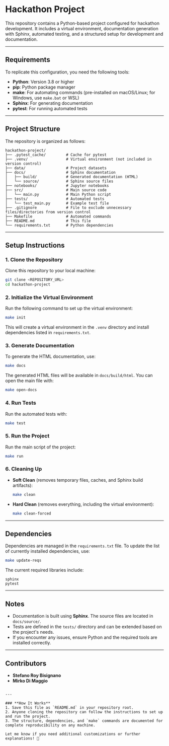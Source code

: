 # Hackathon Project

This repository contains a Python-based project configured for hackathon development. It includes a virtual environment, documentation generation with Sphinx, automated testing, and a structured setup for development and documentation.

---

## **Requirements**

To replicate this configuration, you need the following tools:

- **Python**: Version 3.8 or higher
- **pip**: Python package manager
- **make**: For automating commands (pre-installed on macOS/Linux; for Windows, use `make.bat` or WSL)
- **Sphinx**: For generating documentation
- **pytest**: For running automated tests

---

## **Project Structure**

The repository is organized as follows:
```
hackathon-project/
├── .pytest_cache/         # Cache for pytest
├── .venv/                 # Virtual environment (not included in version control)
├── data/                  # Project datasets
├── docs/                  # Sphinx documentation
│   ├── build/             # Generated documentation (HTML)
│   └── source/            # Sphinx source files
├── notebooks/             # Jupyter notebooks
├── src/                   # Main source code
│   └── main.py            # Main Python script
├── tests/                 # Automated tests
│   └── test_main.py       # Example test file
├── .gitignore             # File to exclude unnecessary files/directories from version control
├── Makefile               # Automated commands
├── README.md              # This file
└── requirements.txt       # Python dependencies
```

---

## **Setup Instructions**

### **1. Clone the Repository**

Clone this repository to your local machine:
```bash
git clone <REPOSITORY_URL>
cd hackathon-project
```

### **2. Initialize the Virtual Environment**

Run the following command to set up the virtual environment:
```bash
make init
```
This will create a virtual environment in the `.venv` directory and install dependencies listed in `requirements.txt`.

### **3. Generate Documentation**

To generate the HTML documentation, use:
```bash
make docs
```
The generated HTML files will be available in `docs/build/html`. You can open the main file with:
```bash
make open-docs
```

### **4. Run Tests**

Run the automated tests with:
```bash
make test
```

### **5. Run the Project**

Run the main script of the project:
```bash
make run
```

### **6. Cleaning Up**

- **Soft Clean** (removes temporary files, caches, and Sphinx build artifacts):
  ```bash
  make clean
  ```
- **Hard Clean** (removes everything, including the virtual environment):
  ```bash
  make clean-forced
  ```

---

## **Dependencies**

Dependencies are managed in the `requirements.txt` file. To update the list of currently installed dependencies, use:
```bash
make update-reqs
```

The current required libraries include:
```
sphinx
pytest
```

---

## **Notes**

- Documentation is built using **Sphinx**. The source files are located in `docs/source/`.
- Tests are defined in the `tests/` directory and can be extended based on the project's needs.
- If you encounter any issues, ensure Python and the required tools are installed correctly.

---

## **Contributors**

- **Stefano Roy Bisignano**
- **Mirko Di Maggio**
```

---

### **How It Works**
1. Save this file as `README.md` in your repository root.
2. Anyone cloning the repository can follow the instructions to set up and run the project.
3. The structure, dependencies, and `make` commands are documented for complete reproducibility on any machine.

Let me know if you need additional customizations or further explanations! 🚀
